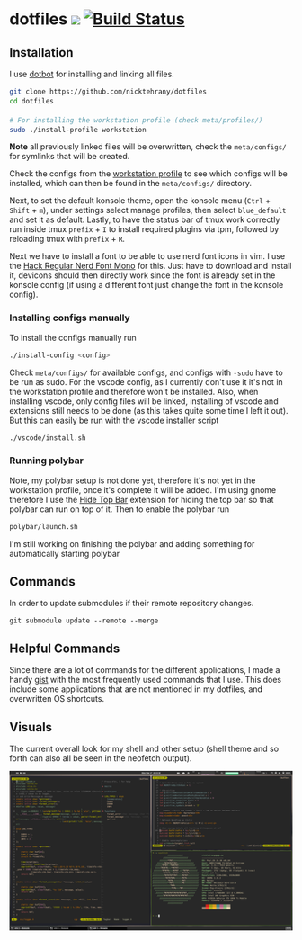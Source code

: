 # dotfiles <a href="https://opensource.org/licenses/MIT"> <img src="https://img.shields.io/badge/License-MIT-yellow.svg" /></a> [![Build Status](https://travis-ci.com/nicktehrany/dotfiles.svg?branch=master)](https://travis-ci.com/nicktehrany/dotfiles)

## Installation

I use [dotbot](https://github.com/anishathalye/dotbot) for installing and linking all files.

```bash
git clone https://github.com/nicktehrany/dotfiles
cd dotfiles

# For installing the workstation profile (check meta/profiles/)
sudo ./install-profile workstation
```

**Note** all previously linked files will be overwritten, check the `meta/configs/` for symlinks that will be created.

Check the configs from the [workstation profile](meta/profiles/workstation) to see which configs will be installed, which can then
be found in the `meta/configs/` directory.

Next, to set the default konsole theme, open the konsole menu (`Ctrl` + `Shift` + `m`),
under settings select manage profiles, then select `blue_default` and set it as default.
Lastly, to have the status bar of tmux work correctly run inside tmux `prefix` + `I` to install required plugins via tpm, followed by
reloading tmux with `prefix` + `R`.

Next we have to install a font to be able to use nerd font icons in vim. I use the [Hack Regular Nerd Font Mono](https://github.com/ryanoasis/nerd-fonts/blob/master/patched-fonts/Hack/Regular/complete/Hack%20Regular%20Nerd%20Font%20Complete%20Mono.ttf) for this. Just have to download and install it, devicons should then directly work since the font is already set in the konsole config (if using a different font just change the font in the konsole config).

### Installing configs manually

To install the configs manually run

```bash
./install-config <config>
```

Check `meta/configs/` for available configs, and configs with `-sudo` have to be run as sudo. For the vscode config, as I currently don't use it it's not in the workstation profile and therefore won't be installed. Also, when installing vscode, only config files will be linked, installing of vscode and extensions still needs to be done (as this takes quite some time I left it out). But this can easily be run with the vscode installer script

```bash
./vscode/install.sh
```

### Running polybar

Note, my polybar setup is not done yet, therefore it's not yet in the workstation profile, once it's complete it will be added.
I'm using gnome therefore I use the [Hide Top Bar](https://extensions.gnome.org/extension/545/hide-top-bar/) extension for hiding the top bar so that polybar can run on top of it. Then to enable the polybar run

```bash
polybar/launch.sh
```

I'm still working on finishing the polybar and adding something for automatically starting polybar

## Commands

In order to update submodules if their remote repository changes.

```shell
git submodule update --remote --merge
```

## Helpful Commands

Since there are a lot of commands for the different applications, I made a handy [gist](https://gist.github.com/nicktehrany/7126ec0ad18f0af050e15596371ceea5) with the most frequently used commands that I use. This does include some applications that are not mentioned in my dotfiles, and overwritten OS shortcuts.

## Visuals

The current overall look for my shell and other setup (shell theme and so forth can also all be seen in the neofetch output).

![Visuals](meta/images/visuals_new.png)
